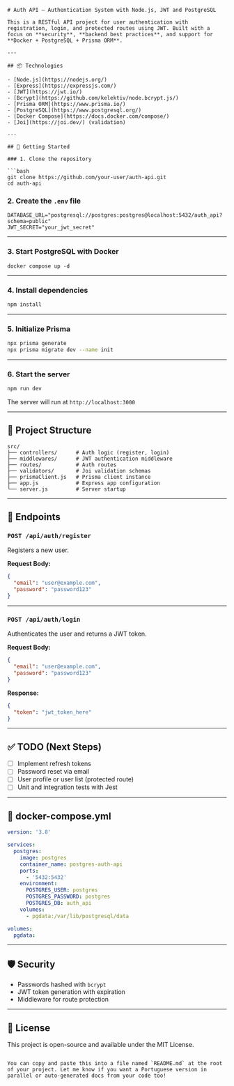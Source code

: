```
# Auth API – Authentication System with Node.js, JWT and PostgreSQL

This is a RESTful API project for user authentication with registration, login, and protected routes using JWT. Built with a focus on **security**, **backend best practices**, and support for **Docker + PostgreSQL + Prisma ORM**.

---

## 📦 Technologies

- [Node.js](https://nodejs.org/)
- [Express](https://expressjs.com/)
- [JWT](https://jwt.io/)
- [Bcrypt](https://github.com/kelektiv/node.bcrypt.js/)
- [Prisma ORM](https://www.prisma.io/)
- [PostgreSQL](https://www.postgresql.org/)
- [Docker Compose](https://docs.docker.com/compose/)
- [Joi](https://joi.dev/) (validation)

---

## 🚀 Getting Started

### 1. Clone the repository

```bash
git clone https://github.com/your-user/auth-api.git
cd auth-api
```

### 2. Create the `.env` file

```
DATABASE_URL="postgresql://postgres:postgres@localhost:5432/auth_api?schema=public"
JWT_SECRET="your_jwt_secret"
```

---

### 3. Start PostgreSQL with Docker

```
docker compose up -d
```

---

### 4. Install dependencies

```bash
npm install
```

---

### 5. Initialize Prisma

```bash
npx prisma generate
npx prisma migrate dev --name init
```

---

### 6. Start the server

```bash
npm run dev
```

The server will run at `http://localhost:3000`

---

## 📂 Project Structure

```
src/
├── controllers/      # Auth logic (register, login)
├── middlewares/      # JWT authentication middleware
├── routes/           # Auth routes
├── validators/       # Joi validation schemas
├── prismaClient.js   # Prisma client instance
├── app.js            # Express app configuration
└── server.js         # Server startup
```

---

## 🔐 Endpoints

### `POST /api/auth/register`

Registers a new user.

**Request Body:**

```json
{
  "email": "user@example.com",
  "password": "password123"
}
```

---

### `POST /api/auth/login`

Authenticates the user and returns a JWT token.

**Request Body:**

```json
{
  "email": "user@example.com",
  "password": "password123"
}
```

**Response:**

```json
{
  "token": "jwt_token_here"
}
```

---

## ✅ TODO (Next Steps)

* [ ] Implement refresh tokens
* [ ] Password reset via email
* [ ] User profile or user list (protected route)
* [ ] Unit and integration tests with Jest

---

## 🐳 docker-compose.yml

```yaml
version: '3.8'

services:
  postgres:
    image: postgres
    container_name: postgres-auth-api
    ports:
      - '5432:5432'
    environment:
      POSTGRES_USER: postgres
      POSTGRES_PASSWORD: postgres
      POSTGRES_DB: auth_api
    volumes:
      - pgdata:/var/lib/postgresql/data

volumes:
  pgdata:
```

---

## 🛡️ Security

* Passwords hashed with `bcrypt`
* JWT token generation with expiration
* Middleware for route protection

---

## 📝 License

This project is open-source and available under the MIT License.

```

You can copy and paste this into a file named `README.md` at the root of your project. Let me know if you want a Portuguese version in parallel or auto-generated docs from your code too!
```
